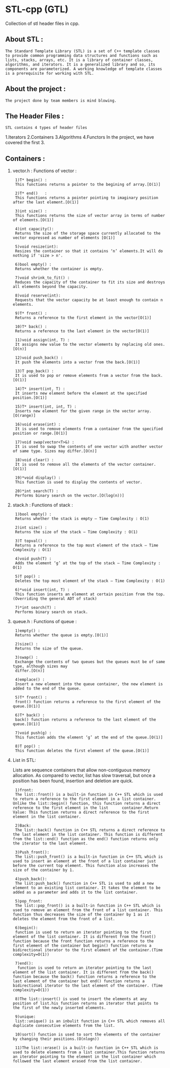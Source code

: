 # STL-cpp  (GTL)
Collection of stl header files in cpp.

## About STL : 
    The Standard Template Library (STL) is a set of C++ template classes to provide common programming data structures and functions such as lists, stacks, arrays, etc. It is a library of container classes, algorithms, and iterators. It is a generalized library and so, its components are parameterized. A working knowledge of template classes is a prerequisite for working with STL.

## About the project : 
    The project done by team members is mind blowing. 

## The Header Files : 
    STL contains 4 types of header files 
1.Iterators
2.Containers
3.Algorithms
4.Functors
	In the project, we have covered the first 3.

## Containers : 
1. vector.h :
	Functions of vector :
		
		1)T* begin() : 
		This functions returns a pointer to the begining of array.[O(1)]
		
		2)T* end()   : 
		This functions returns a pointer pointing to imaginary position after the last element.[O(1)]
		
		3)int size() : 
		This functions returns the size of vector array in terms of number of elements.[O(1)]
		
		4)int capacity(): 
		Returns the size of the storage space currently allocated to the vector expressed as number of elements [O(1)]
		
		5)void resize(int): 
		Resizes the container so that it contains ‘n’ elements.It will do nothing if 'size > n'.
		
		6)bool empty() : 
		Returns whether the container is empty.
		
		7)void shrink_to_fit() : 
		Reduces the capacity of the container to fit its size and destroys all elements beyond the capacity.
		
		8)void reserve(int): 
		Requests that the vector capacity be at least enough to contain n elements.
		
		9)T* front() :
		Returns a reference to the first element in the vector[O(1)]
		
		10)T* back() :
		Returns a reference to the last element in the vector[O(1)]
		
		11)void assign(int, T) : 
		It assigns new value to the vector elements by replacing old ones.[O(n)]
		
		12)void push_back() : 
		It push the elements into a vector from the back.[O(1)]
		
		13)T pop_back() : 
		It is used to pop or remove elements from a vector from the back.[O(1)]
		
		14)T* insert(int, T) : 
		It inserts new element before the element at the specified position.[O(1)]
		
		15)T* insert(int, int, T) : 
		Inserts new element for the given range in the vector array.[O(range)]
		
		16)void erase(int) : 
		It is used to remove elements from a container from the specified position or range.[O(1)]
		
		17)void swap(vector<T>&) :
		It is used to swap the contents of one vector with another vector of same type. Sizes may differ.[O(n)]
		
		18)void clear() : 
		It is used to remove all the elements of the vector container.[O(1)]
		
		19)*void display() : 
		This function is used to display the contents of vector.
		
		20)*int search(T) : 
		Performs binary search on the vector.[O(log(n))]
		
2. stack.h :
	Functions of stack :
		
		1)bool empty() : 
		Returns whether the stack is empty – Time Complexity : O(1)
		
		2)int size() : 
		Returns the size of the stack – Time Complexity : O(1)
		
		3)T topval() : 
		Returns a reference to the top most element of the stack – Time Complexity : O(1)
		
		4)void push(T) : 
		Adds the element ‘g’ at the top of the stack – Time Complexity : O(1)
		
		5)T pop() : 
		Deletes the top most element of the stack – Time Complexity : O(1)
		
		6)*void insert(int, T) : 
		This function inserts an element at certain position from the top.(Overriding the general ADT of stack)
		
		7)*int search(T) : 
		Performs binary search on stack. 

3. queue.h : 
	Functions of queue :
		
		1)empty() : 
		Returns whether the queue is empty.[O(1)]
		
		2)size() : 
		Returns the size of the queue.
		
		3)swap() : 
		Exchange the contents of two queues but the queues must be of same type, although sizes may 
		differ.[O(n)]
		
		4)emplace() : 
		Insert a new element into the queue container, the new element is added to the end of the queue.
		
		5)T* front() : 
		front() function returns a reference to the first element of the queue.[O(1)]
		
		6)T* back() : 
		back() function returns a reference to the last element of the queue.[O(1)]
		
		7)void push(g) : 
		This function adds the element ‘g’ at the end of the queue.[O(1)]
		
		8)T pop() : 
		This function deletes the first element of the queue.[O(1)]

4. List in STL:

	Lists are sequence containers that allow non-contiguous memory allocation. As compared to vector, list has slow traversal, but 		once a position has been found, insertion and deletion are quick.

		1)front:
		The list::front() is a built-in function in C++ STL which is used to return a reference to the first element in a list container. Unlike the list::begin() function, this function returns a direct reference to the first element in the list 		container.Return Value: This function returns a direct reference to the first element in the list container.

		2)Back:
		The list::back() function in C++ STL returns a direct reference to the last element in the list container. This function is different from the list::end() function as the end() function returns only the iterator to the last element.

		3)Push_front(): 
		The list::push_front() is a built-in function in C++ STL which is used to insert an element at the front of a list container just before the current top element. This function also increases the size of the container by 1.

		4)push_back():
		The list:push_back() function in C++ STL is used to add a new element to an existing list container. It takes the element to be added as a parameter and adds it to the list container.

		5)pop_front:
		The list::pop_front() is a built-in function in C++ STL which is used to remove an element from the front of a list container. This function thus decreases the size of the container by 1 as it deletes the element from the front of a list.

		6)begin():
		function is used to return an iterator pointing to the first element of the list container. It is different from the front() function because the front function returns a reference to the first element of the container but begin() function returns a bidirectional iterator to the first element of the container.(Time complexity=O(1))

		7)end():
		 function is used to return an iterator pointing to the last element of the list container. It is different from the back() function because the back() function returns a reference to the last element of the container but end() function returns a bidirectional iterator to the last element of the container. (Time complexity=O(1))

		8)The list::insert() is used to insert the elements at any position of list.his function returns an iterator that points to the first of the newly inserted elements.

		9)unique:
		list::unique() is an inbulit function in C++ STL which removes all duplicate consecutive elements from the list.

		10)sort() function is used to sort the elements of the container by changing their positions.(O(nlogn))

		11)The list::erase() is a built-in function in C++ STL which is used to delete elements from a list container.This function returns an iterator pointing to the element in the list container which followed the last element erased from the list container.

